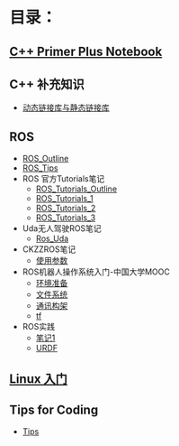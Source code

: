 # 目录：
## [C++ Primer Plus Notebook](./C++Primer&#32;Plus/)

## C++ 补充知识
- [动态链接库与静态链接库](./C++Notebook/动态链接库与静态链接库.md)


## ROS
- [ROS_Outline](./ROS/ROS_Outline.md)
- [ROS_Tips](/ROS/ROS_Tips.md)
- ROS 官方Tutorials笔记
    - [ROS_Tutorials_Outline](./ROS/ROS_Tutorials_Outline.md)
    - [ROS_Tutorials_1](./ROS/ROS_Tutorials_1.md)
    - [ROS_Tutorials_2](./ROS/ROS_Tutorials_2.md)
    - [ROS_Tutorials_3](./ROS/ROS_Tutorials_3.md)
- Uda无人驾驶ROS笔记
    - [Ros_Uda](./ROS/ROS_Uda.md)
- CKZZROS笔记
    - [使用参数](./ROS/ROS_CKZZ_使用参数.md)
- ROS机器人操作系统入门-中国大学MOOC
    - [环境准备](./ROS_MOOC/ROS_prepare.md)
    - [文件系统](./ROS_MOOC/ROS_文件系统.md)
    - [通讯构架](./ROS_MOOC/ROS_通讯构架.md)
    - [tf](ROS_MOOC/ROS_tf.md)
- ROS实践
    - [笔记1](./ROS/ROS1.md)
    - [URDF](./ROS/ROS_urdf.md)


## [Linux 入门](./Linux/)


## Tips for Coding
- [Tips](Tips.md)


